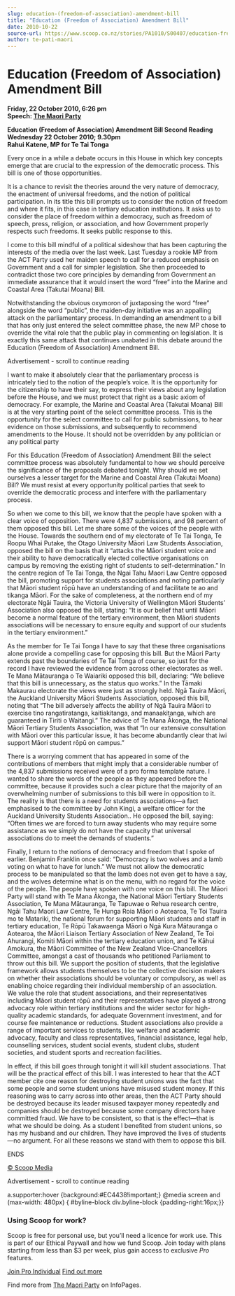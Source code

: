```yaml
---
slug: education-(freedom-of-association)-amendment-bill
title: "Education (Freedom of Association) Amendment Bill"
date: 2010-10-22
source-url: https://www.scoop.co.nz/stories/PA1010/S00407/education-freedom-of-association-amendment-bill.htm
author: te-pati-maori
---
```

Education (Freedom of Association) Amendment Bill
=================================================

**Friday, 22 October 2010, 6:26 pm**  
**Speech: [The Maori Party](https://info.scoop.co.nz/The_Maori_Party)**

**Education (Freedom of Association) Amendment Bill Second Reading**  
**Wednesday 22 October 2010; 9.30pm**  
**Rahui Katene, MP for Te Tai Tonga**

Every once in a while a debate occurs in this House in which key concepts emerge that are crucial to the expression of the democratic process. This bill is one of those opportunities.

It is a chance to revisit the theories around the very nature of democracy, the enactment of universal freedoms, and the notion of political participation. In its title this bill prompts us to consider the notion of freedom and where it fits, in this case in tertiary education institutions. It asks us to consider the place of freedom within a democracy, such as freedom of speech, press, religion, or association, and how Government properly respects such freedoms. It seeks public response to this.

I come to this bill mindful of a political sideshow that has been capturing the interests of the media over the last week. Last Tuesday a rookie MP from the ACT Party used her maiden speech to call for a reduced emphasis on Government and a call for simpler legislation. She then proceeded to contradict those two core principles by demanding from Government an immediate assurance that it would insert the word “free” into the Marine and Coastal Area (Takutai Moana) Bill.

Notwithstanding the obvious oxymoron of juxtaposing the word “free” alongside the word “public”, the maiden-day initiative was an appalling attack on the parliamentary process. In demanding an amendment to a bill that has only just entered the select committee phase, the new MP chose to override the vital role that the public play in commenting on legislation. It is exactly this same attack that continues unabated in this debate around the Education (Freedom of Association) Amendment Bill.

Advertisement - scroll to continue reading





I want to make it absolutely clear that the parliamentary process is intricately tied to the notion of the people’s voice. It is the opportunity for the citizenship to have their say, to express their views about any legislation before the House, and we must protect that right as a basic axiom of democracy. For example, the Marine and Coastal Area (Takutai Moana) Bill is at the very starting point of the select committee process. This is the opportunity for the select committee to call for public submissions, to hear evidence on those submissions, and subsequently to recommend amendments to the House. It should not be overridden by any politician or any political party

For this Education (Freedom of Association) Amendment Bill the select committee process was absolutely fundamental to how we should perceive the significance of the proposals debated tonight. Why should we set ourselves a lesser target for the Marine and Coastal Area (Takutai Moana) Bill? We must resist at every opportunity political parties that seek to override the democratic process and interfere with the parliamentary process.

So when we come to this bill, we know that the people have spoken with a clear voice of opposition. There were 4,837 submissions, and 98 percent of them opposed this bill. Let me share some of the voices of the people with the House. Towards the southern end of my electorate of Te Tai Tonga, Te Roopu Whai Putake, the Otago University Māori Law Students Association, opposed the bill on the basis that it “attacks the Māori student voice and their ability to have democratically elected collective organisations on campus by removing the existing right of students to self-determination.” In the centre region of Te Tai Tonga, the Ngai Tahu Maori Law Centre opposed the bill, promoting support for students associations and noting particularly that Māori student rōpū have an understanding of and facilitate te ao and tikanga Māori. For the sake of completeness, at the northern end of my electorate Ngāi Tauira, the Victoria University of Wellington Māori Students’ Association also opposed the bill, stating: “It is our belief that until Māori become a normal feature of the tertiary environment, then Māori students associations will be necessary to ensure equity and support of our students in the tertiary environment.”

As the member for Te Tai Tonga I have to say that these three organisations alone provide a compelling case for opposing this bill. But the Māori Party extends past the boundaries of Te Tai Tonga of course, so just for the record I have reviewed the evidence from across other electorates as well. Te Mana Mātauranga o Te Waiariki opposed this bill, declaring: “We believe that this bill is unnecessary, as the status quo works.” In the Tāmaki Makaurau electorate the views were just as strongly held. Ngā Tauira Māori, the Auckland University Māori Students Association, opposed this bill, noting that “The bill adversely affects the ability of Ngā Tauira Māori to exercise tino rangatiratanga, kaitiakitanga, and manaakitanga, which are guaranteed in Tiriti o Waitangi.” The advice of Te Mana Ākonga, the National Māori Tertiary Students Association, was that “In our extensive consultation with Māori over this particular issue, it has become abundantly clear that iwi support Māori student rōpū on campus.”

There is a worrying comment that has appeared in some of the contributions of members that might imply that a considerable number of the 4,837 submissions received were of a pro forma template nature. I wanted to share the words of the people as they appeared before the committee, because it provides such a clear picture that the majority of an overwhelming number of submissions to this bill were in opposition to it. The reality is that there is a need for students associations—a fact emphasised to the committee by John Kingi, a welfare officer for the Auckland University Students Association.. He opposed the bill, saying: “Often times we are forced to turn away students who may require some assistance as we simply do not have the capacity that universal associations do to meet the demands of students.”

Finally, I return to the notions of democracy and freedom that I spoke of earlier. Benjamin Franklin once said: “Democracy is two wolves and a lamb voting on what to have for lunch.” We must not allow the democratic process to be manipulated so that the lamb does not even get to have a say, and the wolves determine what is on the menu, with no regard for the voice of the people. The people have spoken with one voice on this bill. The Māori Party will stand with Te Mana Ākonga, the National Māori Tertiary Students Association, Te Mana Mātauranga, Te Tapuwae o Rehua research centre, Ngāi Tahu Maori Law Centre, Te Hunga Roia Māori o Aotearoa, Te Toi Tauira mo te Matariki, the national forum for supporting Māori students and staff in tertiary education, Te Rōpū Takawaenga Māori o Ngā Kura Mātauranga o Aotearoa, the Māori Liaison Tertiary Association of New Zealand, Te Toi Ahurangi, Komiti Māori within the tertiary education union, and Te Kāhui Amokura, the Māori Committee of the New Zealand Vice-Chancellors Committee, amongst a cast of thousands who petitioned Parliament to throw out this bill. We support the position of students, that the legislative framework allows students themselves to be the collective decision makers on whether their associations should be voluntary or compulsory, as well as enabling choice regarding their individual membership of an association.  
We value the role that student associations, and their representatives including Māori student rōpū and their representatives have played a strong advocacy role within tertiary institutions and the wider sector for high-quality academic standards, for adequate Government investment, and for course fee maintenance or reductions. Student associations also provide a range of important services to students, like welfare and academic advocacy, faculty and class representatives, financial assistance, legal help, counselling services, student social events, student clubs, student societies, and student sports and recreation facilities.

In effect, if this bill goes through tonight it will kill student associations. That will be the practical effect of this bill. I was interested to hear that the ACT member cite one reason for destroying student unions was the fact that some people and some student unions have misused student money. If this reasoning was to carry across into other areas, then the ACT Party should be destroyed because its leader misused taxpayer money repeatedly and companies should be destroyed because some company directors have committed fraud. We have to be consistent, so that is the effect—that is what we should be doing. As a student I benefited from student unions, so has my husband and our children. They have improved the lives of students—no argument. For all these reasons we stand with them to oppose this bill.

ENDS

[© Scoop Media](http://www.scoop.co.nz/about/terms.html)  

Advertisement - scroll to continue reading



a.supporter:hover {background:#EC4438!important;} @media screen and (max-width: 480px) { #byline-block div.byline-block {padding-right:16px;}}

### Using Scoop for work?

Scoop is free for personal use, but you’ll need a licence for work use. This is part of our Ethical Paywall and how we fund Scoop. Join today with plans starting from less than $3 per week, plus gain access to exclusive _Pro_ features.  
  
[Join Pro Individual](https://pro.scoop.co.nz/Individual/?from=ProIn24) [Find out more](https://pro.scoop.co.nz/using-scoop-for-work/?from=ProIn24)

Find more from [The Maori Party](https://info.scoop.co.nz/The_Maori_Party) on InfoPages.